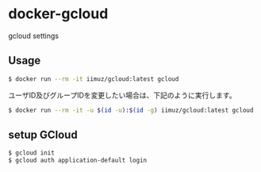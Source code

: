 # docker-gcloud

gcloud settings

## Usage

```sh
$ docker run --rm -it iimuz/gcloud:latest gcloud
```

ユーザID及びグループIDを変更したい場合は、下記のように実行します。

```sh
$ docker run --rm -it -u $(id -u):$(id -g) iimuz/gcloud:latest gcloud
```

## setup GCloud

```bash
$ gcloud init
$ gcloud auth application-default login
```

